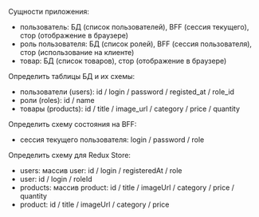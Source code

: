Сущности приложения:

-   пользователь: БД (список пользователей), BFF (сессия текущего), стор (отображение в браузере)
-   роль пользователя: БД (список ролей), BFF (сессия пользователя), стор (использование на клиенте)
-   товар: БД (список товаров), стор (отображение в браузере)

Определить таблицы БД и их схемы:

-   пользователи (users): id / login / password / registed_at / role_id
-   роли (roles): id / name
-   товары (products): id / title / image_url / category / price / quantity

Определить схему состояния на BFF:

-   сессия текущего пользователя: login / password / role

Определить схему для Redux Store:

-   users: массив user: id / login / registeredAt / role
-   user: id / login / roleId
-   products: массив product: id / title / imageUrl / category / price / quantity
-   product: id / title / imageUrl / category / price
